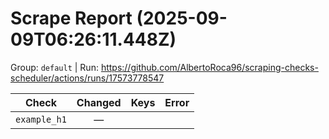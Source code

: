# Scrape Report (2025-09-09T06:26:11.448Z)

Group: `default`  |  Run: https://github.com/AlbertoRoca96/scraping-checks-scheduler/actions/runs/17573778547

| Check | Changed | Keys | Error |
|---|:---:|:--|:--|
| `example_h1` | — |  |  |
